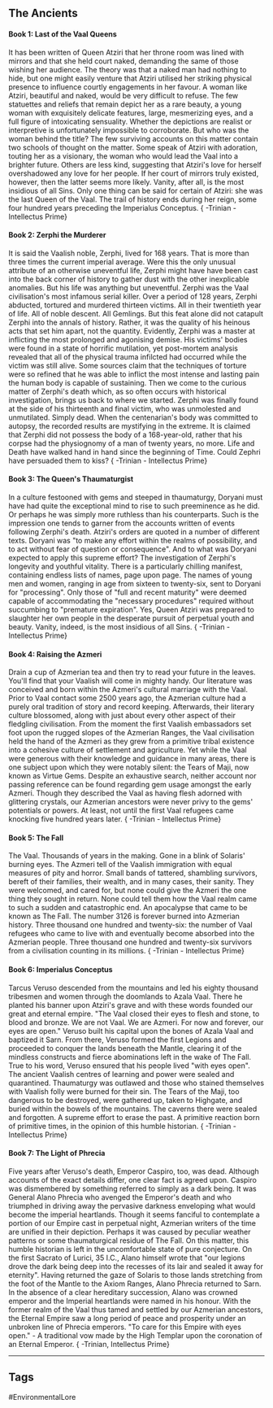 ## The Ancients
#### Book 1: Last of the Vaal Queens
It has been written of Queen Atziri that her throne room was lined with mirrors and that she held court naked, demanding the same of those wishing her audience. The theory was that a naked man had nothing to hide, but one might easily venture that Atziri utilised her striking physical presence to influence courtly engagements in her favour. A woman like Atziri, beautiful and naked, would be very difficult to refuse. The few statuettes and reliefs that remain depict her as a rare beauty, a young woman with exquisitely delicate features, large, mesmerizing eyes, and a full figure of intoxicating sensuality. Whether the depictions are realist or interpretive is unfortunately impossible to corroborate. But who was the woman behind the title? The few surviving accounts on this matter contain two schools of thought on the matter. Some speak of Atziri with adoration, touting her as a visionary, the woman who would lead the Vaal into a brighter future. Others are less kind, suggesting that Atziri's love for herself overshadowed any love for her people. If her court of mirrors truly existed, however, then the latter seems more likely. Vanity, after all, is the most insidious of all Sins. Only one thing can be said for certain of Atziri: she was the last Queen of the Vaal. The trail of history ends during her reign, some four hundred years preceding the Imperialus Conceptus. { -Trinian - Intellectus Prime}

#### Book 2: Zerphi the Murderer
It is said the Vaalish noble, Zerphi, lived for 168 years. That is more than three times the current imperial average. Were this the only unusual attribute of an otherwise uneventful life, Zerphi might have have been cast into the back corner of history to gather dust with the other inexplicable anomalies. But his life was anything but uneventful. Zerphi was the Vaal civilisation's most infamous serial killer. Over a period of 128 years, Zerphi abducted, tortured and murdered thirteen victims. All in their twentieth year of life. All of noble descent. All Gemlings. But this feat alone did not catapult Zerphi into the annals of history. Rather, it was the quality of his heinous acts that set him apart, not the quantity. Evidently, Zerphi was a master at inflicting the most prolonged and agonising demise. His victims' bodies were found in a state of horrific mutilation, yet post-mortem analysis revealed that all of the physical trauma infilcted had occurred while the victim was still alive. Some sources claim that the techniques of torture were so refined that he was able to inflict the most intense and lasting pain the human body is capable of sustaining. Then we come to the curious matter of Zerphi's death which, as so often occurs with historical investigation, brings us back to where we started. Zerphi was finally found at the side of his thirteenth and final victim, who was unmolested and unmutilated. Simply dead. When the centenarian's body was committed to autopsy, the recorded results are mystifying in the extreme. It is claimed that Zerphi did not possess the body of a 168-year-old, rather that his corpse had the physiognomy of a man of twenty years, no more. Life and Death have walked hand in hand since the beginning of Time. Could Zephri have persuaded them to kiss? { -Trinian - Intellectus Prime}

#### Book 3: The Queen's Thaumaturgist
In a culture festooned with gems and steeped in thaumaturgy, Doryani must have had quite the exceptional mind to rise to such preeminence as he did. Or perhaps he was simply more ruthless than his counterparts. Such is the impression one tends to garner from the accounts written of events following Zerphi's death. Atziri's orders are quoted in a number of different texts. Doryani was "to make any effort within the realms of possibility, and to act without fear of question or consequence". And to what was Doryani expected to apply this supreme effort? The investigation of Zerphi's longevity and youthful vitality. There is a particularly chilling manifest, containing endless lists of names, page upon page. The names of young men and women, ranging in age from sixteen to twenty-six, sent to Doryani for "processing". Only those of "full and recent maturity" were deemed capable of accommodating the "necessary procedures" required without succumbing to "premature expiration". Yes, Queen Atziri was prepared to slaughter her own people in the desperate pursuit of perpetual youth and beauty. Vanity, indeed, is the most insidious of all Sins. { -Trinian - Intellectus Prime}

#### Book 4: Raising the Azmeri
Drain a cup of Azmerian tea and then try to read your future in the leaves. You'll find that your Vaalish will come in mighty handy. Our literature was conceived and born within the Azmeri's cultural marriage with the Vaal. Prior to Vaal contact some 2500 years ago, the Azmerian culture had a purely oral tradition of story and record keeping. Afterwards, their literary culture blossomed, along with just about every other aspect of their fledgling civilisation. From the moment the first Vaalish embassadors set foot upon the rugged slopes of the Azmerian Ranges, the Vaal civilisation held the hand of the Azmeri as they grew from a primitive tribal existence into a cohesive culture of settlement and agriculture. Yet while the Vaal were generous with their knowledge and guidance in many areas, there is one subject upon which they were notably silent: the Tears of Maji, now known as Virtue Gems. Despite an exhaustive search, neither account nor passing reference can be found regarding gem usage amongst the early Azmeri. Though they described the Vaal as having flesh adorned with glittering crystals, our Azmerian ancestors were never privy to the gems' potentials or powers. At least, not until the first Vaal refugees came knocking five hundred years later. { -Trinian - Intellectus Prime}

#### Book 5: The Fall
The Vaal. Thousands of years in the making. Gone in a blink of Solaris' burning eyes. The Azmeri tell of the Vaalish immigration with equal measures of pity and horror. Small bands of tattered, shambling survivors, bereft of their families, their wealth, and in many cases, their sanity. They were welcomed, and cared for, but none could give the Azmeri the one thing they sought in return. None could tell them how the Vaal realm came to such a sudden and catastrophic end. An apocalypse that came to be known as The Fall. The number 3126 is forever burned into Azmerian history. Three thousand one hundred and twenty-six: the number of Vaal refugees who came to live with and eventually become absorbed into the Azmerian people. Three thousand one hundred and twenty-six survivors from a civilisation counting in its millions. { -Trinian - Intellectus Prime}

#### Book 6: Imperialus Conceptus
Tarcus Veruso descended from the mountains and led his eighty thousand tribesmen and women through the doomlands to Azala Vaal. There he planted his banner upon Atziri's grave and with these words founded our great and eternal empire. "The Vaal closed their eyes to flesh and stone, to blood and bronze. We are not Vaal. We are Azmeri. For now and forever, our eyes are open." Veruso built his capital upon the bones of Azala Vaal and baptized it Sarn. From there, Veruso formed the first Legions and proceeded to conquer the lands beneath the Mantle, clearing it of the mindless constructs and fierce abominations left in the wake of The Fall. True to his word, Veruso ensured that his people lived "with eyes open". The ancient Vaalish centres of learning and power were sealed and quarantined. Thaumaturgy was outlawed and those who stained themselves with Vaalish folly were burned for their sin. The Tears of the Maji, too dangerous to be destroyed, were gathered up, taken to Highgate, and buried within the bowels of the mountains. The caverns there were sealed and forgotten. A supreme effort to erase the past. A primitive reaction born of primitive times, in the opinion of this humble historian. { -Trinian - Intellectus Prime}

#### Book 7: The Light of Phrecia
Five years after Veruso's death, Emperor Caspiro, too, was dead. Although accounts of the exact details differ, one clear fact is agreed upon. Caspiro was dismembered by something referred to simply as a dark being. It was General Alano Phrecia who avenged the Emperor's death and who triumphed in driving away the pervasive darkness enveloping what would become the imperial heartlands. Though it seems fanciful to contemplate a portion of our Empire cast in perpetual night, Azmerian writers of the time are unified in their depiction. Perhaps it was caused by peculiar weather patterns or some thaumaturgical residue of The Fall. On this matter, this humble historian is left in the uncomfortable state of pure conjecture. On the first Sacrato of Lurici, 35 I.C., Alano himself wrote that "our legions drove the dark being deep into the recesses of its lair and sealed it away for eternity". Having returned the gaze of Solaris to those lands stretching from the foot of the Mantle to the Axiom Ranges, Alano Phrecia returned to Sarn. In the absence of a clear hereditary succession, Alano was crowned emperor and the Imperial heartlands were named in his honour. With the former realm of the Vaal thus tamed and settled by our Azmerian ancestors, the Eternal Empire saw a long period of peace and prosperity under an unbroken line of Phrecia emperors. "To care for this Empire with eyes open." - A traditional vow made by the High Templar upon the coronation of an Eternal Emperor. { -Trinian, Intellectus Prime}

---
## Tags
#EnvironmentalLore